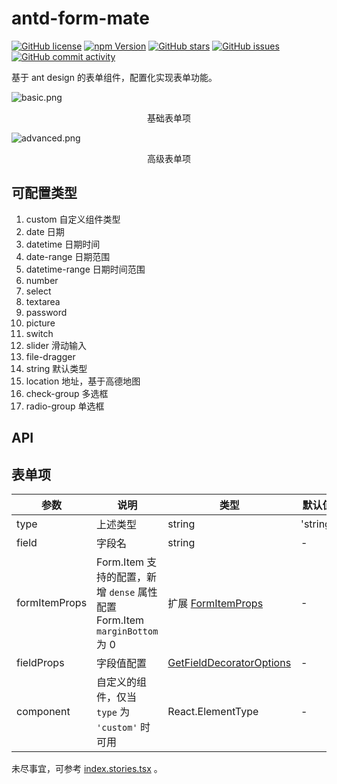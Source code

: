 # antd-form-mate

[![GitHub license](https://img.shields.io/github/license/theprimone/antd-form-mate.svg)](https://github.com/theprimone/antd-form-mate/blob/master/LICENSE)
[![npm Version](https://img.shields.io/npm/v/antd-form-mate.svg)](https://www.npmjs.com/package/antd-form-mate)
[![GitHub stars](https://img.shields.io/github/stars/theprimone/antd-form-mate.svg)](https://github.com/theprimone/antd-form-mate/stargazers)
[![GitHub issues](https://img.shields.io/github/issues/theprimone/antd-form-mate.svg)](https://github.com/theprimone/antd-form-mate/issues)
[![GitHub commit activity](https://img.shields.io/github/commit-activity/m/theprimone/antd-form-mate.svg)](https://github.com/theprimone/antd-form-mate/commits/master)


基于 ant design 的表单组件，配置化实现表单功能。

![basic.png](https://s2.ax1x.com/2019/08/05/eRsRjH.png)
<p align="center">基础表单项</p>

![advanced.png](https://s2.ax1x.com/2019/08/05/eRs2ge.png)
<p align="center">高级表单项</p>


## 可配置类型

1. custom 自定义组件类型
2. date 日期
3. datetime 日期时间
3. date-range 日期范围
4. datetime-range 日期时间范围
5. number
6. select
7. textarea
8. password
9. picture
10. switch
11. slider 滑动输入
12. file-dragger
13. string 默认类型
14. location 地址，基于高德地图
15. check-group 多选框
16. radio-group 单选框

## API

## 表单项

| 参数 | 说明 | 类型 | 默认值 |
| --- | --- | --- | --- |
| type | 上述类型 | string | 'string' |
| field | 字段名 | string | - |
| formItemProps | Form.Item 支持的配置，新增 `dense` 属性配置 Form.Item `marginBottom` 为 0 | 扩展 [FormItemProps](https://ant.design/components/form-cn/#Form.Item) | - |
| fieldProps | 字段值配置  | [GetFieldDecoratorOptions](https://ant.design/components/form-cn/#getFieldDecorator(id,-options)-%E5%8F%82%E6%95%B0) | - |
| component | 自定义的组件，仅当 `type` 为 `'custom'` 时可用 | React.ElementType | - |


未尽事宜，可参考 [index.stories.tsx](/stories/index.stories.tsx) 。
